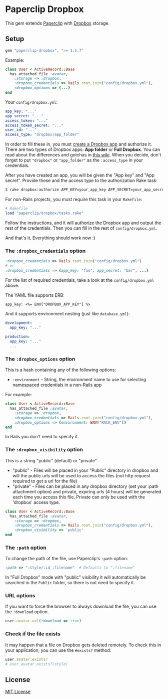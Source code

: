 # Paperclip Dropbox

This gem extends [Paperclip](https://github.com/thoughtbot/paperclip) with
[Dropbox](https://www.dropbox.com) storage.

## Setup

```ruby
gem "paperclip-dropbox", ">= 1.1.7"
```

Example:

```ruby
class User < ActiveRecord::Base
  has_attached_file :avatar,
    :storage => :dropbox,
    :dropbox_credentials => Rails.root.join("config/dropbox.yml"),
    :dropbox_options => {...}
end
```

Your `config/dropbox.yml`:

```yaml
app_key: "..."
app_secret: "..."
access_token: "..."
access_token_secret: "..."
user_id: "..."
access_type: "dropbox|app_folder"
```

In order to fill these in, you must [create a Dropbox app](https://www.dropbox.com/developers/apps)
and authorize it. There are two types of Dropbox apps: **App folder** or **Full Dropbox**. You can read
about the differences and gotchas in [this wiki](https://github.com/janko-m/paperclip-dropbox/wiki/Access-types).
When you decide, don't forget to put `"dropbox"` or `"app_folder"` as the `:access_type`
in your credentials.

After you have created an app, you will be given the "App key" and "App secret". Provide
these and the access type to the authorization Rake task:

```sh
$ rake dropbox:authorize APP_KEY=your_app_key APP_SECRET=your_app_secret ACCESS_TYPE=dropbox|app_folder
```

For non-Rails projects, you must require this task in your `Rakefile`:

```ruby
# Rakefile
load "paperclip/dropbox/tasks.rake"
```

Follow the instructions, and it will authorize the Dropbox app and output the rest of the credentials.
Then you can fill in the rest of `config/dropbox.yml`.

And that's it. Everything should work now :)

### The `:dropbox_credentials` option

```ruby
:dropbox_credentials => Rails.root.join("config/dropbox.yml")
# or
:dropbox_credentials => {app_key: "foo", app_secret: "bar", ...}
```

For the list of required credentials, take a look at the `config/dropbox.yml`
above.

The YAML file supports ERB:

```erb
app_key: <%= ENV["DROPBOX_APP_KEY"] %>
```

And it supports environment nesting (just like `database.yml`):

```yaml
development:
  app_key: "..."
  ...
production:
  app_key: "..."
  ...
```

### The `:dropbox_options` option

This is a hash containing any of the following options:

- `:environment` – String, the environment name to use for selecting namespaced
  credentials in a non-Rails app


For example:

```ruby
class User < ActiveRecord::Base
  has_attached_file :avatar,
    :storage => :dropbox,
    :dropbox_credentials => Rails.root.join("config/dropbox.yml"),
    :dropbox_options => {environment: ENV["RACK_ENV"]}
end
```

In Rails you don't need to specify it.

### The `:dropbox_visibility` option
This is a string  "public" (default) or "private".
- "public" - Files will be placed in your "Public" directory in dropbox and will the public urls will be used to access the files (not http request required to get a url for the file)
- "private" - Files can be placed in any dropbox directory (set your :path attachment option) and private, expiring urls (4 hours) will be generated each time you access this file. Private can only be used with the 'dropbox' access type.

```ruby
class User < ActiveRecord::Base
  has_attached_file :avatar,
    :storage => :dropbox,
    :dropbox_credentials => Rails.root.join("config/dropbox.yml"),
    :dropbox_visibility => 'public'
end
```

### The `:path` option

To change the path of the file, use Paperclip's `:path` option:

```ruby
:path => ":style/:id_:filename"  # Defaults to ":filename"
```

In "Full Dropbox" mode with "public" visibility it will automatically be searched in the `Public` folder,
so there is not need to specify it.

### URL options

If you want to force the browser to always download the file, you can use
the `:download` option.

```ruby
user.avatar.url(:download => true)
```

### Check if the file exists

It may happen that a file on Dropbox gets deleted remotely. To check this in
your application, you can use the `#exists?` method:

```ruby
user.avatar.exists?
# user.avatar.exists?(style)
```

## License

[MIT License](LICENSE)
